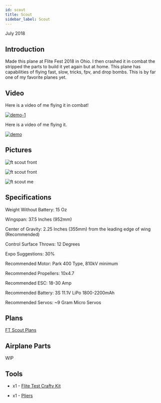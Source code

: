 ```yaml
---
id: scout
title: Scout
sidebar_label: Scout
---
```


July 2018

## Introduction

Made this plane at Flite Fest 2018 in Ohio. I then crashed it in combat the stripped the parts to build it yet again but at home. This plane has capabilities of flying fast, slow, tricks, fpv, and drop bombs. This is by far one of my favorite planes yet. 

## Video

Here is a video of me flying it in combat!

[![demo-1](assets/rc-airplanes/scout/demo-1.jpg)](https://www.youtube.com/watch?v=GHQCRJQBI8o)

Here is a video of me flying it.

[![demo](assets/rc-airplanes/scout/demo.jpg)](https://www.youtube.com/watch?v=DLmC0bXiDLM)

## Pictures

![ft scout front](assets/rc-airplanes/scout/scout-1.jpg)

![ft scout front](assets/rc-airplanes/scout/scout-2.jpg)

![ft scout me](assets/rc-airplanes/scout/scout-3.jpg)


## Specifications

Weight Without Battery: 15 Oz

Wingspan: 37.5 Inches (952mm)  

Center of Gravity: 2.25 Inches (355mm) from the leading edge of wing (Recommended)  

Control Surface Throws: 12 Degrees  

Expo Suggestions: 30%

Recommended Motor: Park 400 Type, 810kV minimum

Recommended Propellers: 10x4.7

Recommended ESC: 18-30 Amp

Recommended Battery: 3S 11.1V LiPo 1800-2200mAh

Recommended Servos: ~9 Gram Micro Servos

## Plans

[FT Scout Plans](assets/rc-airplanes/scout/plans.pdf)

## Airplane Parts

WIP

## Tools

* x1 - [Flite Test Crafty Kit](https://store.flitetest.com/flite-test-crafty-kit-flt-5010/p791877)

* x1 - [Pliers](https://www.amazon.com/Tools-VISE-GRIP-Pliers-6-Inch-2078216/dp/B000A0OW2M?ref_=Oct_BSellerC_553314_1&pf_rd_p=192c0672-a4fc-5e22-b935-349dd71711e1&pf_rd_s=merchandised-search-6&pf_rd_t=101&pf_rd_i=553314&pf_rd_m=ATVPDKIKX0DER&pf_rd_r=2M4HQBG3AXGM6CT25QDS&pf_rd_r=2M4HQBG3AXGM6CT25QDS&pf_rd_p=192c0672-a4fc-5e22-b935-349dd71711e1)
